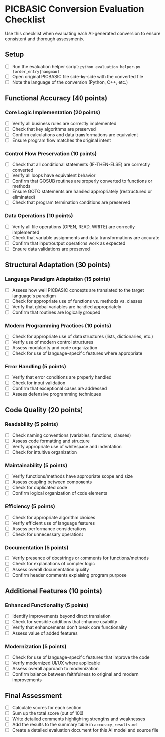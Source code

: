 # PICBASIC Conversion Evaluation Checklist

Use this checklist when evaluating each AI-generated conversion to ensure consistent and thorough assessments.

## Setup

- [ ] Run the evaluation helper script: `python evaluation_helper.py [order_entry|hangman]`
- [ ] Open original PICBASIC file side-by-side with the converted file
- [ ] Note the language of the conversion (Python, C++, etc.)

## Functional Accuracy (40 points)

### Core Logic Implementation (20 points)

- [ ] Verify all business rules are correctly implemented
- [ ] Check that key algorithms are preserved
- [ ] Confirm calculations and data transformations are equivalent
- [ ] Ensure program flow matches the original intent

### Control Flow Preservation (10 points)

- [ ] Check that all conditional statements (IF-THEN-ELSE) are correctly converted
- [ ] Verify all loops have equivalent behavior
- [ ] Confirm that GOSUB routines are properly converted to functions or methods
- [ ] Ensure GOTO statements are handled appropriately (restructured or eliminated)
- [ ] Check that program termination conditions are preserved

### Data Operations (10 points)

- [ ] Verify all file operations (OPEN, READ, WRITE) are correctly implemented
- [ ] Check that variable assignments and data transformations are accurate
- [ ] Confirm that input/output operations work as expected
- [ ] Ensure data validations are preserved

## Structural Adaptation (30 points)

### Language Paradigm Adaptation (15 points)

- [ ] Assess how well PICBASIC concepts are translated to the target language's paradigm
- [ ] Check for appropriate use of functions vs. methods vs. classes
- [ ] Verify that global variables are handled appropriately
- [ ] Confirm that routines are logically grouped

### Modern Programming Practices (10 points)

- [ ] Check for appropriate use of data structures (lists, dictionaries, etc.)
- [ ] Verify use of modern control structures
- [ ] Assess modularity and code organization
- [ ] Check for use of language-specific features where appropriate

### Error Handling (5 points)

- [ ] Verify that error conditions are properly handled
- [ ] Check for input validation
- [ ] Confirm that exceptional cases are addressed
- [ ] Assess defensive programming techniques

## Code Quality (20 points)

### Readability (5 points)

- [ ] Check naming conventions (variables, functions, classes)
- [ ] Assess code formatting and structure
- [ ] Verify appropriate use of whitespace and indentation
- [ ] Check for intuitive organization

### Maintainability (5 points)

- [ ] Verify functions/methods have appropriate scope and size
- [ ] Assess coupling between components
- [ ] Check for duplicated code
- [ ] Confirm logical organization of code elements

### Efficiency (5 points)

- [ ] Check for appropriate algorithm choices
- [ ] Verify efficient use of language features
- [ ] Assess performance considerations
- [ ] Check for unnecessary operations

### Documentation (5 points)

- [ ] Verify presence of docstrings or comments for functions/methods
- [ ] Check for explanations of complex logic
- [ ] Assess overall documentation quality
- [ ] Confirm header comments explaining program purpose

## Additional Features (10 points)

### Enhanced Functionality (5 points)

- [ ] Identify improvements beyond direct translation
- [ ] Check for sensible additions that enhance usability
- [ ] Verify that enhancements don't break core functionality
- [ ] Assess value of added features

### Modernization (5 points)

- [ ] Check for use of language-specific features that improve the code
- [ ] Verify modernized UI/UX where applicable
- [ ] Assess overall approach to modernization
- [ ] Confirm balance between faithfulness to original and modern improvements

## Final Assessment

- [ ] Calculate scores for each section
- [ ] Sum up the total score (out of 100)
- [ ] Write detailed comments highlighting strengths and weaknesses
- [ ] Add the results to the summary table in `accuracy_results.md`
- [ ] Create a detailed evaluation document for this AI model and source file
